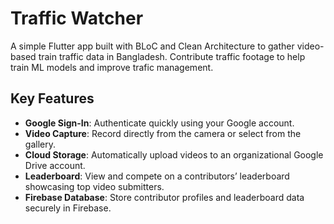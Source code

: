 # Traffic Watcher

A simple Flutter app built with BLoC and Clean Architecture to gather video-based train traffic data in Bangladesh. Contribute traffic footage to help train ML models and improve trafic management.

## Key Features
- **Google Sign-In**: Authenticate quickly using your Google account.
- **Video Capture**: Record directly from the camera or select from the gallery.
- **Cloud Storage**: Automatically upload videos to an organizational Google Drive account.
- **Leaderboard**: View and compete on a contributors’ leaderboard showcasing top video submitters.
- **Firebase Database**: Store contributor profiles and leaderboard data securely in Firebase.
